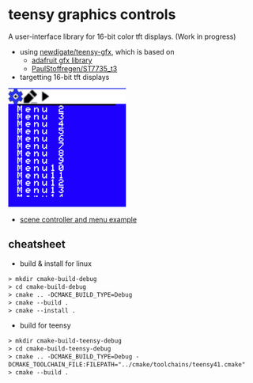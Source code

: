 # teensy graphics controls 

A user-interface library for 16-bit color tft displays. (Work in progress)

* using [newdigate/teensy-gfx](https://github.com/newdigate/teensy-gfx), which is based on
  * [adafruit gfx library](https://learn.adafruit.com/adafruit-gfx-graphics-library/overview) 
  * [PaulStoffregen/ST7735_t3](https://github.com/PaulStoffregen/ST7735_t3)
* targetting 16-bit tft displays 

![scene menus](docs/scene_menus.gif)
* [scene controller and menu example](examples/scene_controller/scene_menus.cpp)

## cheatsheet
* build & install for linux
``` shell
> mkdir cmake-build-debug
> cd cmake-build-debug
> cmake .. -DCMAKE_BUILD_TYPE=Debug
> cmake --build .
> cmake --install .
```

* build for teensy
```shell
> mkdir cmake-build-teensy-debug
> cd cmake-build-teensy-debug
> cmake .. -DCMAKE_BUILD_TYPE=Debug -DCMAKE_TOOLCHAIN_FILE:FILEPATH="../cmake/toolchains/teensy41.cmake"
> cmake --build .
```
